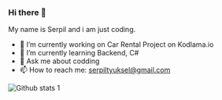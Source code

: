 ### Hi there 👋

My name is Serpil and i am just coding.

- 🔭 I’m currently working on Car Rental Project on Kodlama.io
- 🌱 I’m currently learning Backend, C#
- 💬 Ask me about codding
- 📫 How to reach me: serpiltyuksel@gmail.com

![Github stats 1](https://github-readme-stats.vercel.app/api?username=Serpil81&show_icons=true&theme=gradient)

